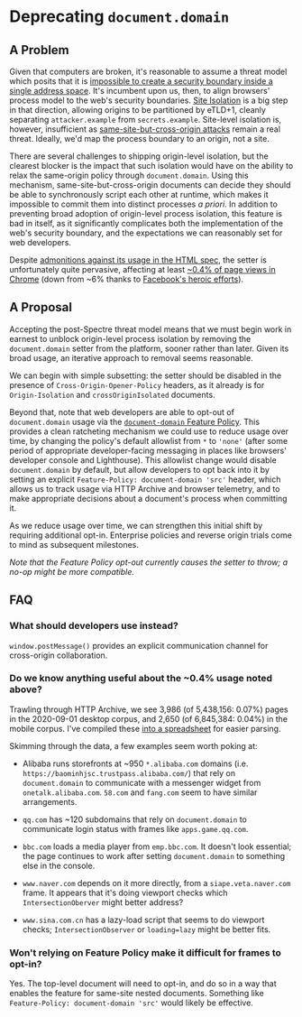 # Deprecating `document.domain`

## A Problem

Given that computers are broken, it's reasonable to assume a threat model which posits that it is [impossible to create a security boundary inside a single address space](https://chromium.googlesource.com/chromium/src/+/master/docs/security/side-channel-threat-model.md). It's incumbent upon us, then, to align browsers' process model to the web's security boundaries. [Site Isolation](https://www.chromium.org/Home/chromium-security/site-isolation) is a big step in that direction, allowing origins to be partitioned by eTLD+1, cleanly separating `attacker.example` from `secrets.example`. Site-level isolation is, however, insufficient as [same-site-but-cross-origin attacks](https://chromium.googlesource.com/chromium/src/+/master/docs/security/side-channel-threat-model.md#multiple-origins-within-a-siteinstance) remain a real threat. Ideally, we'd map the process boundary to an origin, not a site.

There are several challenges to shipping origin-level isolation, but the clearest blocker is the impact that such isolation would have on the ability to relax the same-origin policy through `document.domain`. Using this mechanism, same-site-but-cross-origin documents can decide they should be able to synchronously script each other at runtime, which makes it impossible to commit them into distinct processes _a priori_. In addition to preventing broad adoption of origin-level process isolation, this feature is bad in itself, as it significantly complicates both the implementation of the web's security boundary, and the expectations we can reasonably set for web developers.

Despite [admonitions against its usage in the HTML spec](https://html.spec.whatwg.org/multipage/origin.html#relaxing-the-same-origin-restriction), the setter is unfortunately quite pervasive, affecting at least [~0.4% of page views in Chrome](https://chromestatus.com/metrics/feature/timeline/popularity/2544) (down from ~6% thanks to [Facebook's heroic efforts](https://twitter.com/mikewest/status/1136861248186998784)).

## A Proposal

Accepting the post-Spectre threat model means that we must begin work in earnest to unblock origin-level process isolation by removing the `document.domain` setter from the platform, sooner rather than later. Given its broad usage, an iterative approach to removal seems reasonable.

We can begin with simple subsetting: the setter should be disabled in the presence of `Cross-Origin-Opener-Policy` headers, as it already is for `Origin-Isolation` and `crossOriginIsolated` documents.

Beyond that, note that web developers are able to opt-out of `document.domain` usage via the [`document-domain` Feature Policy](https://developer.mozilla.org/en-US/docs/Web/HTTP/Headers/Feature-Policy/document-domain). This provides a clean ratcheting mechanism we could use to reduce usage over time, by changing the policy's default allowlist from `*` to `'none'` (after some period of appropriate developer-facing messaging in places like browsers' developer console and Lighthouse). This allowlist change would disable `document.domain` by default, but allow developers to opt back into it by setting an explicit `Feature-Policy: document-domain 'src'` header, which allows us to track usage via HTTP Archive and browser telemetry, and to make appropriate decisions about a document's process when committing it.

As we reduce usage over time, we can strengthen this initial shift by requiring additional opt-in. Enterprise policies and reverse origin trials come to mind as subsequent milestones.

_Note that the Feature Policy opt-out currently causes the setter to throw; a no-op might be more compatible._

## FAQ

### What should developers use instead?

`window.postMessage()` provides an explicit communication channel for cross-origin collaboration.

### Do we know anything useful about the ~0.4% usage noted above?

Trawling through HTTP Archive, we see 3,986 (of 5,438,156: 0.07%) pages in the 2020-09-01 desktop corpus, and 2,650 (of 6,845,384: 0.04%) in the mobile corpus. I've compiled these [into a spreadsheet](https://docs.google.com/spreadsheets/d/1jERqy1Up1bdHH5SZhy7e0qxaZY7IFBkEpgvqYyGtiMw/edit?usp=sharing) for easier parsing.

Skimming through the data, a few examples seem worth poking at:

* Alibaba runs storefronts at ~950 `*.alibaba.com` domains (i.e. `https://baominhjsc.trustpass.alibaba.com/`) that rely on `document.domain` to communicate with a messenger widget from `onetalk.alibaba.com`. `58.com` and `fang.com` seem to have similar arrangements.

* `qq.com` has ~120 subdomains that rely on `document.domain` to communicate login status with frames like `apps.game.qq.com`.

* `bbc.com` loads a media player from `emp.bbc.com`. It doesn't look essential; the page continues to work after setting `document.domain` to something else in the console.

* `www.naver.com` depends on it more directly, from a `siape.veta.naver.com` frame. It appears that it's doing viewport checks which `IntersectionOberver` might better address?

* `www.sina.com.cn` has a lazy-load script that seems to do viewport checks; `IntersectionObserver` or `loading=lazy` might be better fits.


### Won't relying on Feature Policy make it difficult for frames to opt-in?

Yes. The top-level document will need to opt-in, and do so in a way that enables the feature for same-site nested documents. Something like `Feature-Policy: document-domain 'src'` would likely be effective.
